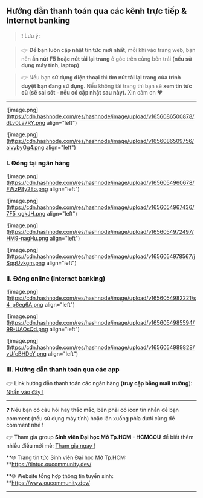 ## Hướng dẫn thanh toán qua các kênh trực tiếp & Internet banking

> ❗ Lưu ý: 

>👉 **Để bạn luôn cập nhật tin tức mới nhất**, mỗi khi vào trang web, bạn nên **ấn nút F5 hoặc nút tải lại trang** ở góc trên cùng bên trái **(nếu sử dụng máy tính, laptop)**. 

>👉 Nếu bạn **sử dụng điện thoại** thì **tìm nút tải lại trang của trình duyệt bạn đang sử dụng**. Nếu không tải trang thì bạn sẽ **xem tin tức cũ (sẽ sai sót - nếu có cập nhật sau này).** Xin cảm ơn ❤

---

![image.png](https://cdn.hashnode.com/res/hashnode/image/upload/v1656086500878/dLv0La7RY.png align="left")

![image.png](https://cdn.hashnode.com/res/hashnode/image/upload/v1656086509756/aivybyGg4.png align="left")

### I. Đóng tại ngân hàng

![image.png](https://cdn.hashnode.com/res/hashnode/image/upload/v1656054960678/FWzP8y2Eo.png align="left")

![image.png](https://cdn.hashnode.com/res/hashnode/image/upload/v1656054967436/7F5_qgkJH.png align="left")

![image.png](https://cdn.hashnode.com/res/hashnode/image/upload/v1656054972497/HM9-nagHu.png align="left")

![image.png](https://cdn.hashnode.com/res/hashnode/image/upload/v1656054978567/jSqqUvkgm.png align="left")

### II. Đóng online (Internet banking)
![image.png](https://cdn.hashnode.com/res/hashnode/image/upload/v1656054982221/s4_p6eg6A.png align="left")

![image.png](https://cdn.hashnode.com/res/hashnode/image/upload/v1656054985594/9R-UAOsQd.png align="left")

![image.png](https://cdn.hashnode.com/res/hashnode/image/upload/v1656054989828/vUfcBHDcY.png align="left")

### III. Hướng dẫn thanh toán qua các app

👉 Link hướng dẫn thanh toán các ngân hàng **(truy cập bằng mail trường**): [Nhấn vào đây !](https://drive.google.com/drive/folders/1MwFKqiGvBa5klLFkMXF4mOfkTasKVc2L?usp=sharing)

---

❓ Nếu bạn có câu hỏi hay thắc mắc, bên phải có icon tin nhắn để bạn comment (nếu sử dụng máy tính) hoặc lăn xuống phía dưới cùng để comment nhé !

👉 Tham gia group **Sinh viên Đại học Mở Tp.HCM - HCMCOU** để biết thêm nhiều điều mới mẻ: [Tham gia ngay !](https://www.facebook.com/groups/oumembers)

**🌐 Trang tin tức Sinh viên Đại học Mở Tp.HCM: **https://tintuc.oucommunity.dev/

**🌐 Website tổng hợp thông tin tuyển sinh: **https://www.oucommunity.dev/

---
